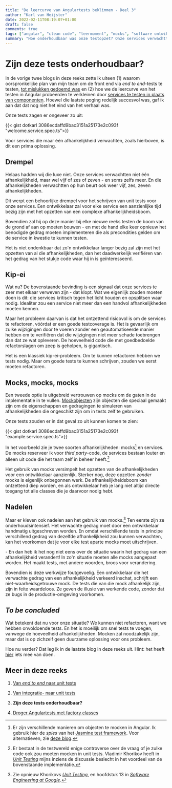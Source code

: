 ```yaml
---
title: "De leercurve van Angulartests beklimmen - Deel 3"
author: "Karl van Heijster"
date: 2022-02-11T08:19:07+01:00
draft: false
comments: true
tags: ["angular", "clean code", "leermoment", "mocks", "software ontwikkelen", "technische schuld", "testen", "unit tests", "web development"]
summary: "Hoe onderhoudbaar was onze testopzet? Onze services verwachtte niet één afhankelijkheid, maar wel vijf of zes of zeven - en soms zelfs meer. En die afhankelijkheden verwachtten op hun beurt ook weer vijf, zes, zeven afhankelijkheden. Het was niet ondenkbaar dat een ontwikkelaar langer bezig zou zijn met het opzetten van al die afhankelijkheden om zijn test te laten compileren, dan het daadwerkelijk verifiëren van het gedrag van het stukje code waar hij in was geïnteresseerd."
---
```


# Zijn deze tests onderhoudbaar?


In de vorige twee blogs in deze reeks zette ik uiteen (1) waarom oorspronkelijke plan van mijn team om de front end via *end to end*-tests te testen, [tot mislukken gedoemd was](/blog/22/01/de-leercurve-van-angulartests-beklimmen-deel-1/) en (2) hoe we de leercurve van het testen in Angular probeerden te verkleinen door [services te testen in plaats van componenten](/blog/22/02/de-leercurve-van-angulartests-beklimmen-deel-2/). Hoewel die laatste poging redelijk succesvol was, gaf ik aan dat dat nog niet het eind van het verhaal was.


Onze tests zagen er ongeveer zo uit:


{{< gist dotkarl 3086ecdaffd9bac3151a25173e2c093f "welcome.service.spec.ts">}}


Voor services die maar één afhankelijkheid verwachten, zoals hierboven, is dit een prima oplossing. 


## Drempel


Helaas hadden wij die luxe niet. Onze services verwachtten niet één afhankelijkheid, maar wel vijf of zes of zeven - en soms zelfs meer. En die afhankelijkheden verwachtten op hun beurt ook weer vijf, zes, zeven afhankelijkheden.


Dit werpt een behoorlijke drempel voor het schrijven van unit tests voor onze services. Een ontwikkelaar zal voor elke service een aanzienlijke tijd bezig zijn met het opzetten van een complexe afhankelijkheidsboom. 


Bovendien zal hij op deze manier bij elke nieuwe reeks testen de boom van de grond af aan op moeten bouwen - en met de hand elke keer opnieuw het benodigde gedrag moeten implementeren die als precondities gelden om de service in kwestie te kunnen testen.


Het is niet ondenkbaar dat zo'n ontwikkelaar langer bezig zal zijn met het opzetten van al die afhankelijkheden, dan het daadwerkelijk verifiëren van het gedrag van het stukje code waar hij in is geïnteresseerd.


## Kip-ei


Wat nu? De bovenstaande bevinding is een signaal dat onze services te zeer met elkaar verweven zijn - dat klopt. Wat we eigenlijk zouden moeten doen is dit: die services kritisch tegen het licht houden en opsplitsen waar nodig. Idealiter zou een service niet meer dan een handvol afhankelijkheden moeten kennen.


Maar het probleem daarvan is dat het ontzettend risicovol is om de services te refactoren, vóórdat er een goede testcoverage is. Het is gevaarlijk om zulke wijzigingen door te voeren zonder een geautomatiseerde manier hebben om te verifiëren dat die wijzigingen niet meer schade toebrengen dan dat ze wat opleveren. De hoeveelheid code die met goedbedoelde refactorslagen om zeep is geholpen, is gigantisch. 


Het is een klassiek kip-ei-probleem. Om te kunnen refactoren hebben we tests nodig. Maar om goede tests te kunnen schrijven, zouden we eerst moeten refactoren.


## Mocks, mocks, mocks


Een tweede optie is uitgebreid vertrouwen op mocks om de gaten in de implementatie in te vullen. [Mockobjecten](https://en.wikipedia.org/wiki/Mock_object) zijn objecten die speciaal gemaakt zijn om de eigenschappen en gedragingen te simuleren van afhankelijkheden die ongeschikt zijn om in tests zelf te gebruiken.


Onze tests zouden er in dat geval zo uit kunnen komen te zien:


{{< gist dotkarl 3086ecdaffd9bac3151a25173e2c093f "example.service.spec.ts">}}


In het voorbeeld zie je twee soorten afhankelijkheden: mocks[^1] en services. De mocks reserveer ik voor *third party*-code, de services bestaan louter en alleen uit code die het team zelf in beheer heeft.[^2]


Het gebruik van mocks versimpelt het opzetten van de afhankelijkheden voor een ontwikkelaar aanzienlijk. Sterker nog, deze opzetten *zonder* mocks is eigenlijk onbegonnen werk. De afhankelijkheidsboom kan ontzettend diep worden, en als ontwikkelaar heb je lang niet altijd directe toegang tot alle classes die je daarvoor nodig hebt.


## Nadelen


Maar er kleven ook nadelen aan het gebruik van mocks.[^3] Ten eerste zijn ze onderhoudsintensief. Het verwachte gedrag moet door een ontwikkelaar handmatig uitgeschreven worden. En omdat verschillende tests in principe verschillend gedrag van dezelfde afhankelijkheid zou kunnen verwachten, kan het voorkomen dat je voor elke test aparte mocks moet uitschrijven. 


\- En dan heb ik het nog niet eens over de situatie waarin het gedrag van een afhankelijkheid verandert! In zo'n situatie moeten alle mocks aangepast worden. Het maakt tests, met andere woorden, broos voor verandering.


Bovendien is deze werkwijze foutgevoelig. Een ontwikkelaar die het verwachte gedrag van een afhankelijkheid verkeerd inschat, schrijft een niet-waarheidsgetrouwe mock. De tests die van die mock afhankelijk zijn, zijn in feite waardeloos. Ze geven de illusie van werkende code, zonder dat ze bugs in de productie-omgeving voorkomen.


## *To be concluded*


Wat betekent dat nu voor onze situatie? We kunnen niet refactoren, want we hebben onvoldoende tests. En het is moeilijk om snel tests te voegen, vanwege de hoeveelheid afhankelijkheden. Mocken zal noodzakelijk zijn, maar dat is op zichzelf geen duurzame oplossing voor ons probleem.


Hoe nu verder? Dat leg ik in de laatste blog in deze reeks uit. Hint: het heeft [hier](/blog/21/09/droger-tests-met-factory-methods/) iets mee van doen.


## Meer in deze reeks

1. [Van *end to end* naar unit tests](/blog/22/01/de-leercurve-van-angulartests-beklimmen-deel-1/)

2. [Van integratie- naar unit tests](/blog/22/02/de-leercurve-van-angulartests-beklimmen-deel-2/) 

3. **Zijn deze tests onderhoudbaar?**

4. [Droger Angulartests met factory classes](/blog/22/02/de-leercurve-van-angulartests-beklimmen-deel-4/)


[^1]: Er zijn verschillende manieren om objecten te mocken in Angular. Ik gebruik hier de *spies* van het [Jasmine test framework](https://jasmine.github.io/). Voor alternatieven, zie [deze blog](https://codecraft.tv/courses/angular/unit-testing/mocks-and-spies/). 

[^2]: Er bestaat in de testwereld enige controverse over de vraag of je zulke code ook zou moeten mocken in unit tests. Vladimir Khorikov heeft in [*Unit Testing*](https://www.manning.com/books/unit-testing) mijns inziens de discussie beslecht in het voordeel van de bovenstaande implementatie.


[^3]: Zie opnieuw Khorikovs [*Unit Testing*](https://www.manning.com/books/unit-testing), en hoofdstuk 13 in [*Software Engineering at Google*](https://www.oreilly.com/library/view/software-engineering-at/9781492082781/).
